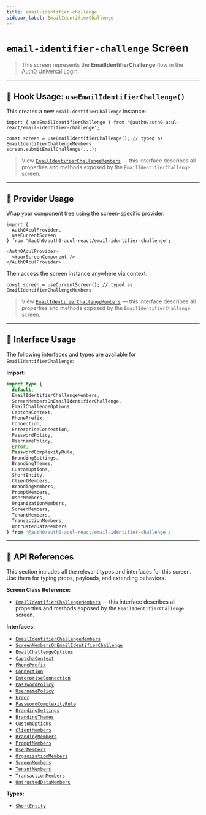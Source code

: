 ```yaml
---
title: email-identifier-challenge
sidebar_label: EmailIdentifierChallenge
---
```


# `email-identifier-challenge` Screen

> This screen represents the **EmailIdentifierChallenge** flow in the Auth0 Universal Login.

---

## 🔹 Hook Usage: `useEmailIdentifierChallenge()`

This creates a new `EmailIdentifierChallenge` instance:

```tsx
import { useEmailIdentifierChallenge } from '@auth0/auth0-acul-react/email-identifier-challenge';

const screen = useEmailIdentifierChallenge(); // typed as EmailIdentifierChallengeMembers
screen.submitEmailChallenge(...);
```

> View [`EmailIdentifierChallengeMembers`](https://auth0.github.io/universal-login/interfaces/Classes.EmailIdentifierChallengeMembers.html) — this interface describes all properties and methods exposed by the `EmailIdentifierChallenge` screen.

---

## 🔹 Provider Usage

Wrap your component tree using the screen-specific provider:

```tsx
import {
  Auth0AculProvider,
  useCurrentScreen
} from '@auth0/auth0-acul-react/email-identifier-challenge';

<Auth0AculProvider>
  <YourScreenComponent />
</Auth0AculProvider>
```

Then access the screen instance anywhere via context:

```tsx
const screen = useCurrentScreen(); // typed as EmailIdentifierChallengeMembers
```

> View [`EmailIdentifierChallengeMembers`](https://auth0.github.io/universal-login/interfaces/Classes.EmailIdentifierChallengeMembers.html) — this interface describes all properties and methods exposed by the `EmailIdentifierChallenge` screen.

---

## 🔹 Interface Usage

The following interfaces and types are available for `EmailIdentifierChallenge`:

**Import:**

```ts
import type {
  default,
  EmailIdentifierChallengeMembers,
  ScreenMembersOnEmailIdentifierChallenge,
  EmailChallengeOptions,
  CaptchaContext,
  PhonePrefix,
  Connection,
  EnterpriseConnection,
  PasswordPolicy,
  UsernamePolicy,
  Error,
  PasswordComplexityRule,
  BrandingSettings,
  BrandingThemes,
  CustomOptions,
  ShortEntity,
  ClientMembers,
  BrandingMembers,
  PromptMembers,
  UserMembers,
  OrganizationMembers,
  ScreenMembers,
  TenantMembers,
  TransactionMembers,
  UntrustedDataMembers
} from '@auth0/auth0-acul-react/email-identifier-challenge';
```

---

## 🔸 API References

This section includes all the relevant types and interfaces for this screen. Use them for typing props, payloads, and extending behaviors.

**Screen Class Reference:**  
- [`EmailIdentifierChallengeMembers`](https://auth0.github.io/universal-login/interfaces/Classes.EmailIdentifierChallengeMembers.html) — this interface describes all properties and methods exposed by the `EmailIdentifierChallenge` screen.

**Interfaces:**
- [`EmailIdentifierChallengeMembers`](https://auth0.github.io/universal-login/interfaces/Classes.EmailIdentifierChallengeMembers.html)
- [`ScreenMembersOnEmailIdentifierChallenge`](https://auth0.github.io/universal-login/interfaces/Classes.ScreenMembersOnEmailIdentifierChallenge.html)
- [`EmailChallengeOptions`](https://auth0.github.io/universal-login/interfaces/Classes.EmailChallengeOptions.html)
- [`CaptchaContext`](https://auth0.github.io/universal-login/interfaces/Classes.CaptchaContext.html)
- [`PhonePrefix`](https://auth0.github.io/universal-login/interfaces/Classes.PhonePrefix.html)
- [`Connection`](https://auth0.github.io/universal-login/interfaces/Classes.Connection.html)
- [`EnterpriseConnection`](https://auth0.github.io/universal-login/interfaces/Classes.EnterpriseConnection.html)
- [`PasswordPolicy`](https://auth0.github.io/universal-login/interfaces/Classes.PasswordPolicy.html)
- [`UsernamePolicy`](https://auth0.github.io/universal-login/interfaces/Classes.UsernamePolicy.html)
- [`Error`](https://auth0.github.io/universal-login/interfaces/Classes.Error.html)
- [`PasswordComplexityRule`](https://auth0.github.io/universal-login/interfaces/Classes.PasswordComplexityRule.html)
- [`BrandingSettings`](https://auth0.github.io/universal-login/interfaces/Classes.BrandingSettings.html)
- [`BrandingThemes`](https://auth0.github.io/universal-login/interfaces/Classes.BrandingThemes.html)
- [`CustomOptions`](https://auth0.github.io/universal-login/interfaces/Classes.CustomOptions.html)
- [`ClientMembers`](https://auth0.github.io/universal-login/interfaces/Classes.ClientMembers.html)
- [`BrandingMembers`](https://auth0.github.io/universal-login/interfaces/Classes.BrandingMembers.html)
- [`PromptMembers`](https://auth0.github.io/universal-login/interfaces/Classes.PromptMembers.html)
- [`UserMembers`](https://auth0.github.io/universal-login/interfaces/Classes.UserMembers.html)
- [`OrganizationMembers`](https://auth0.github.io/universal-login/interfaces/Classes.OrganizationMembers.html)
- [`ScreenMembers`](https://auth0.github.io/universal-login/interfaces/Classes.ScreenMembers.html)
- [`TenantMembers`](https://auth0.github.io/universal-login/interfaces/Classes.TenantMembers.html)
- [`TransactionMembers`](https://auth0.github.io/universal-login/interfaces/Classes.TransactionMembers.html)
- [`UntrustedDataMembers`](https://auth0.github.io/universal-login/interfaces/Classes.UntrustedDataMembers.html)


**Types:**
- [`ShortEntity`](https://auth0.github.io/universal-login/types/Classes.ShortEntity.html)
